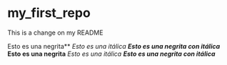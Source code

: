 # my_first_repo
This is a change on my README  

Esto es una negrita**
*Esto es una itálica*
**_Esto es una negrita con itálica_**
 <strong>Esto es una negrita</strong>
<em>Esto es una itálica</em>
<strong><em>Esto es una negrita con itálica</em></strong>

